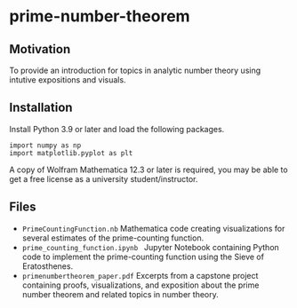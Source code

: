 # prime-number-theorem

## Motivation
To provide an introduction for topics in analytic number theory using intutive expositions and visuals.

## Installation
Install Python 3.9 or later and load the following packages.
```
import numpy as np
import matplotlib.pyplot as plt
```
A copy of Wolfram Mathematica 12.3 or later is required, you may be able to get a free license as a university student/instructor.

## Files
- ```PrimeCountingFunction.nb``` Mathematica code creating visualizations for several estimates of the prime-counting function.
- ```prime_counting_function.ipynb ``` Jupyter Notebook containing Python code to implement the prime-counting function using the Sieve of Eratosthenes. 
- ```primenumbertheorem_paper.pdf``` Excerpts from a capstone project containing proofs, visualizations, and exposition about the prime number theorem and related topics in number theory.
